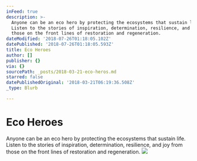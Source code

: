 ```yaml
---
inFeed: true
description: >-
  Anyone can be an eco hero by protecting the ecosystems that sustain life.
  Listen to the stories of inspiration, determination, resilience, and joy from
  those on the front lines of restoration and regeneration.
dateModified: '2018-07-26T01:18:05.102Z'
datePublished: '2018-07-26T01:18:05.593Z'
title: Eco Heroes
author: []
publisher: {}
via: {}
sourcePath: _posts/2018-03-21-eco-heros.md
starred: false
datePublishedOriginal: '2018-03-21T06:19:36.508Z'
_type: Blurb

---
```

# Eco Heroes

Anyone can be an eco hero by protecting the ecosystems that sustain life. Listen to the stories of inspiration, determination, resilience, and joy from those on the front lines of restoration and regeneration.
![](https://the-grid-user-content.s3-us-west-2.amazonaws.com/57cd7698-df12-400e-bad6-c325145b84b9.jpg)